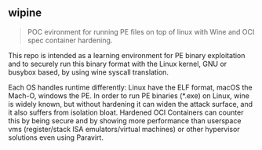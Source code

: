 ## wipine
> POC evironment for running PE files on top of linux with Wine and OCI spec container hardening.

This repo is intended as a learning environment for PE binary exploitation and to securely run this binary format with the Linux kernel, GNU or busybox based, by using wine syscall translation.

Each OS handles runtime differently: Linux have the ELF format, macOS the Mach-O, windows the PE. In order to run PE binaries (\*.exe) on Linux, wine is widely known, but without hardening it can widen the attack surface, and it also suffers from isolation bloat. Hardened OCI Containers can counter this by being secure and by showing more performance than userspace vms (register/stack ISA emulators/virtual machines) or other hypervisor solutions even using Paravirt.
